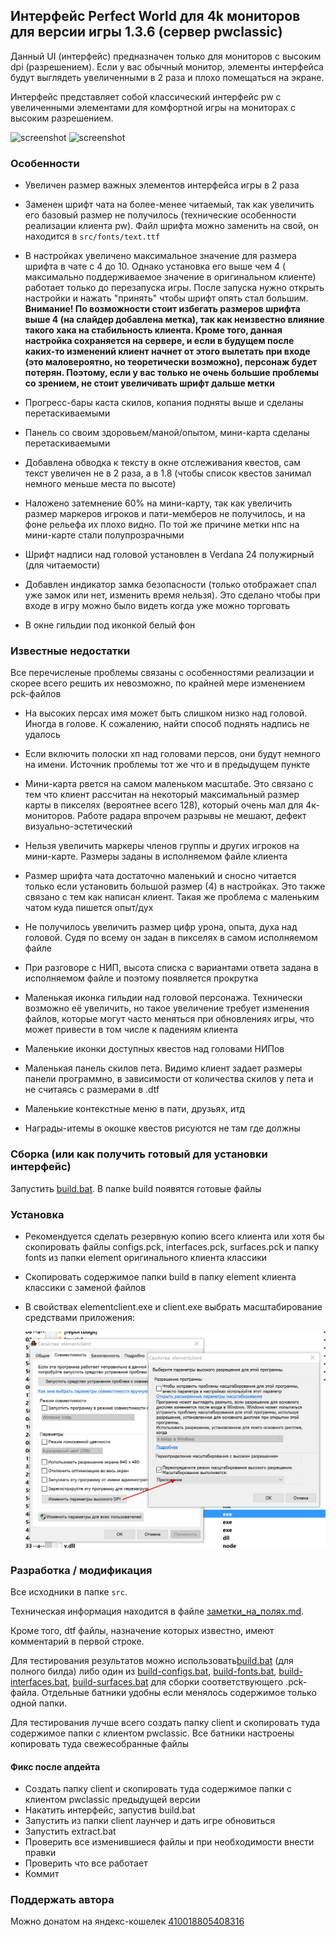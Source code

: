 ## Интерфейс Perfect World для 4k мониторов для версии игры 1.3.6 (сервер pwclassic)

Данный UI (интерфейс) предназначен только для мониторов с высоким dpi (разрешением). Если у вас обычный монитор,
элементы интерфейса будут выглядеть увеличенными в 2 раза и плохо помещаться на экране.

Интерфейс представляет собой классический интерфейс pw с увеличенными элементами для комфортной игры на мониторах с
высоким разрешением.

![screenshot](screenshot001.jpg)
![screenshot](screenhot002.jpg)

### Особенности

* Увеличен размер важных элементов интерфейса игры в 2 раза

* Заменен шрифт чата на более-менее читаемый, так как увеличить его базовый размер не получилось (технические
  особенности реализации клиента pw). Файл шрифта можно заменить на свой, он находится в `src/fonts/text.ttf`

* В настройках увеличено максимальное значение для размера шрифта в чате с 4 до 10. Однако установка его выше чем 4 (
  максимально поддерживаемое значение в оригинальном клиенте) работает только до перезапуска игры. После запуска нужно
  открыть настройки и нажать "принять" чтобы шрифт опять стал большим. **Внимание! По возможности стоит избегать
  размеров шрифта выше 4 (на слайдер добавлена метка), так как неизвестно влияние такого хака на стабильность клиента.
  Кроме того, данная настройка сохраняется на сервере, и если в будущем после каких-то изменений клиент начнет от этого
  вылетать при входе (это маловероятно, но теоретически возможно), персонаж будет потерян. Поэтому, если у вас только 
  не очень большие проблемы со зрением, не стоит увеличивать шрифт дальше метки**

* Прогресс-бары каста скилов, копания подняты выше и сделаны перетаскиваемыми

* Панель со своим здоровьем/маной/опытом, мини-карта сделаны перетаскиваемыми

* Добавлена обводка к тексту в окне отслеживания квестов, сам текст увеличен не в 2 раза, а в 1.8 (чтобы список квестов
  занимал немного меньше места по высоте)

* Наложено затемнение 60% на мини-карту, так как увеличить размер маркеров игроков и пати-мемберов не получилось, и на
  фоне рельефа их плохо видно. По той же причине метки нпс на мини-карте стали полупрозрачными

* Шрифт надписи над головой установлен в Verdana 24 полужирный (для читаемости)

* Добавлен индикатор замка безопасности (только отображает спал уже замок или нет, изменить время нельзя). Это сделано
  чтобы при входе в игру можно было видеть когда уже можно торговать

* В окне гильдии под иконкой белый фон

### Известные недостатки

Все перечисленые проблемы связаны с особенностями реализации и скорее всего решить их невозможно, по крайней мере
изменением pck-файлов

* На высоких персах имя может быть слишком низко над головой. Иногда в голове. К сожалению, найти способ поднять надпись
  не удалось

* Если включить полоски хп над головами персов, они будут немного на имени. Источник проблемы тот же что и в предыдущем
  пункте

* Мини-карта рвется на самом маленьком масштабе. Это связано с тем что клиент рассчитан на некоторый максимальный размер
  карты в пикселях (вероятнее всего 128), который очень мал для 4к-мониторов. Работе радара впрочем разрывы не мешают,
  дефект визуально-эстетический

* Нельзя увеличить маркеры членов группы и других игроков на мини-карте. Размеры заданы в исполняемом файле клиента

* Размер шрифта чата достаточно маленький и сносно читается только если установить большой размер (4) в настройках. Это
  также связано с тем как написан клиент. Такая же проблема с маленьким чатом куда пишется опыт/дух

* Не получилось увеличить размер цифр урона, опыта, духа над головой. Судя по всему он задан в пикселях в самом
  исполняемом файле

* При разговоре с НИП, высота списка с вариантами ответа задана в исполняемом файле и поэтому появляется прокрутка

* Маленькая иконка гильдии над головой персонажа. Технически возможно её увеличить, но такое увеличение требует
  изменения файлов, которые могут часто меняться при обновлениях игры, что может привести в том числе к падениям клиента

* Маленькие иконки доступных квестов над головами НИПов

* Маленькая панель скилов пета. Видимо клиент задает размеры панели программно, в зависимости от количества скилов у
  пета и не считаясь с размерами в .dtf

* Маленькие контекстные меню в пати, друзьях, итд

* Награды-итемы в окошке квестов рисуются не там где должны

### Сборка (или как получить готовый для установки интерфейс)

Запустить [build.bat](build.bat). В папке build появятся готовые файлы

### Установка

* Рекомендуется сделать резервную копию всего клиента или хотя бы скопировать файлы configs.pck, interfaces.pck,
  surfaces.pck и папку fonts из папки element оригинального клиента классики

* Скопировать содержимое папки build в папку element клиента классики с заменой файлов

* В свойствах elementclient.exe и client.exe выбрать масштабирование средствами приложения:

  ![screenshot](dpi_instr.png)

### Разработка / модификация

Все исходники в папке `src`.

Техническая информация находится в файле [заметки_на_полях.md](заметки_на_полях.md).

Кроме того, dtf файлы, назначение которых известно, имеют комментарий в первой строке.

Для тестирования результатов можно использовать[build.bat](build.bat) (для полного билда) либо один
из [build-configs.bat](build-configs.bat),
[build-fonts.bat](build-fonts.bat), [build-interfaces.bat](build-interfaces.bat),
[build-surfaces.bat](build-surfaces.bat) для сборки соответствующего .pck-файла. Отдельные батники удобны если менялось
содержимое только одной папки.

Для тестирования лучше всего создать папку client и скопировать туда содержимое папки с клиентом pwclassic. Все батники
настроены копировать туда свежесобранные файлы

#### Фикс после апдейта

* Создать папку client и скопировать туда содержимое папки с клиентом pwclassic предыдущей версии
* Накатить интерфейс, запустив build.bat
* Запустить из папки client лаунчер и дать игре обновиться
* Запустить extract.bat
* Проверить все изменившиеся файлы и при необходимости внести правки
* Проверить что все работает
* Коммит

### Поддержать автора

Можно донатом на яндекс-кошелек
[410018805408316](https://yoomoney.ru/to/410018805408316)
